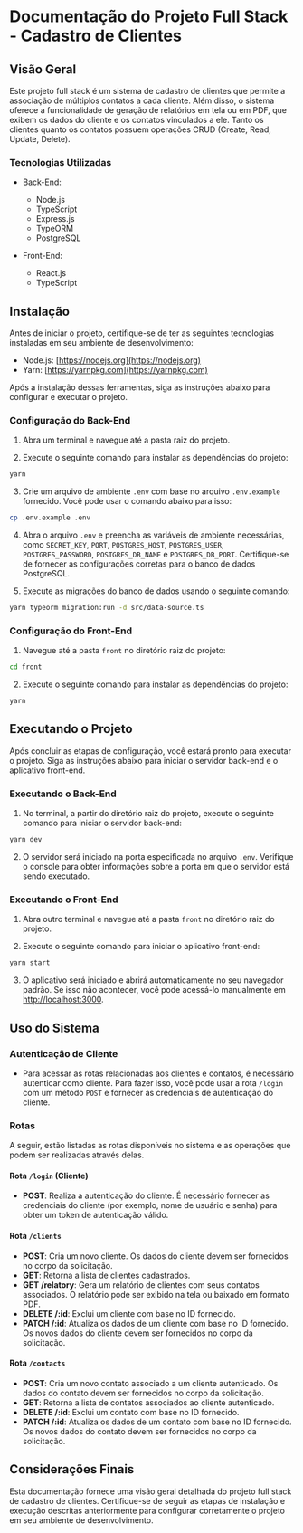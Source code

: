 # Documentação do Projeto Full Stack - Cadastro de Clientes

## Visão Geral

Este projeto full stack é um sistema de cadastro de clientes que permite a associação de múltiplos contatos a cada cliente. Além disso, o sistema oferece a funcionalidade de geração de relatórios em tela ou em PDF, que exibem os dados do cliente e os contatos vinculados a ele. Tanto os clientes quanto os contatos possuem operações CRUD (Create, Read, Update, Delete).

### Tecnologias Utilizadas

-  Back-End:

   -  Node.js
   -  TypeScript
   -  Express.js
   -  TypeORM
   -  PostgreSQL

-  Front-End:
   -  React.js
   -  TypeScript

## Instalação

Antes de iniciar o projeto, certifique-se de ter as seguintes tecnologias instaladas em seu ambiente de desenvolvimento:

-  Node.js: [https://nodejs.org](https://nodejs.org)
-  Yarn: [https://yarnpkg.com](https://yarnpkg.com)

Após a instalação dessas ferramentas, siga as instruções abaixo para configurar e executar o projeto.

### Configuração do Back-End

1. Abra um terminal e navegue até a pasta raiz do projeto.

2. Execute o seguinte comando para instalar as dependências do projeto:

```bash
yarn
```

3. Crie um arquivo de ambiente `.env` com base no arquivo `.env.example` fornecido. Você pode usar o comando abaixo para isso:

```bash
cp .env.example .env
```

4. Abra o arquivo `.env` e preencha as variáveis de ambiente necessárias, como `SECRET_KEY`, `PORT`, `POSTGRES_HOST`, `POSTGRES_USER`, `POSTGRES_PASSWORD`, `POSTGRES_DB_NAME` e `POSTGRES_DB_PORT`. Certifique-se de fornecer as configurações corretas para o banco de dados PostgreSQL.

5. Execute as migrações do banco de dados usando o seguinte comando:

```bash
yarn typeorm migration:run -d src/data-source.ts
```

### Configuração do Front-End

1. Navegue até a pasta `front` no diretório raiz do projeto:

```bash
cd front
```

2. Execute o seguinte comando para instalar as dependências do projeto:

```bash
yarn
```

## Executando o Projeto

Após concluir as etapas de configuração, você estará pronto para executar o projeto. Siga as instruções abaixo para iniciar o servidor back-end e o aplicativo front-end.

### Executando o Back-End

1. No terminal, a partir do diretório raiz do projeto, execute o seguinte comando para iniciar o servidor back-end:

```bash
yarn dev
```

2. O servidor será iniciado na porta especificada no arquivo `.env`. Verifique o console para obter informações sobre a porta em que o servidor está sendo executado.

### Executando o Front-End

1. Abra outro terminal e navegue até a pasta `front` no diretório raiz do projeto.

2. Execute o seguinte comando para iniciar o aplicativo front-end:

```bash
yarn start
```

3. O aplicativo será iniciado e abrirá automaticamente no seu navegador padrão. Se isso não acontecer, você pode acessá-lo manualmente em [http://localhost:3000](http://localhost:3000).

## Uso do Sistema

### Autenticação de Cliente

-  Para acessar as rotas relacionadas aos clientes e contatos, é necessário autenticar como cliente. Para fazer isso, você pode usar a rota `/login` com um método `POST` e fornecer as credenciais de autenticação do cliente.

### Rotas

A seguir, estão listadas as rotas disponíveis no sistema e as operações que podem ser realizadas através delas.

#### Rota `/login` (Cliente)

-  **POST**: Realiza a autenticação do cliente. É necessário fornecer as credenciais do cliente (por exemplo, nome de usuário e senha) para obter um token de autenticação válido.

#### Rota `/clients`

-  **POST**: Cria um novo cliente. Os dados do cliente devem ser fornecidos no corpo da solicitação.
-  **GET**: Retorna a lista de clientes cadastrados.
-  **GET /relatory**: Gera um relatório de clientes com seus contatos associados. O relatório pode ser exibido na tela ou baixado em formato PDF.
-  **DELETE /:id**: Exclui um cliente com base no ID fornecido.
-  **PATCH /:id**: Atualiza os dados de um cliente com base no ID fornecido. Os novos dados do cliente devem ser fornecidos no corpo da solicitação.

#### Rota `/contacts`

-  **POST**: Cria um novo contato associado a um cliente autenticado. Os dados do contato devem ser fornecidos no corpo da solicitação.
-  **GET**: Retorna a lista de contatos associados ao cliente autenticado.
-  **DELETE /:id**: Exclui um contato com base no ID fornecido.
-  **PATCH /:id**: Atualiza os dados de um contato com base no ID fornecido. Os novos dados do contato devem ser fornecidos no corpo da solicitação.

## Considerações Finais

Esta documentação fornece uma visão geral detalhada do projeto full stack de cadastro de clientes. Certifique-se de seguir as etapas de instalação e execução descritas anteriormente para configurar corretamente o projeto em seu ambiente de desenvolvimento.
